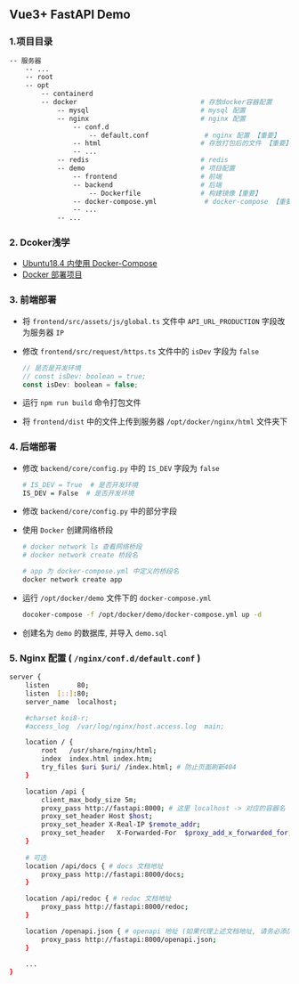 ## Vue3+ FastAPI Demo

### 1.项目目录

```sh
-- 服务器
	-- ...
	-- root
	-- opt
		-- containerd 
		-- docker 								# 存放docker容器配置
			-- mysql							# mysql 配置
			-- nginx							# nginx 配置
				-- conf.d						
					-- default.conf				 # nginx 配置 【重要】
				-- html							# 存放打包后的文件 【重要】
				-- ...
			-- redis							# redis
			-- demo								# 项目配置
				-- frontend						# 前端
				-- backend						# 后端
					-- Dockerfile				# 构建镜像【重要】 
				-- docker-compose.yml			 # docker-compose 【重要】
				-- ...
			-- ...
```



### 2. Dcoker浅学

+ [Ubuntu18.4 内使用 Docker-Compose](https://zxiaosi.com/archives/ae105511.html)
+ [Docker 部署项目](https://zxiaosi.com/archives/b32496b.html)

### 3. 前端部署

+ 将 `frontend/src/assets/js/global.ts` 文件中 `API_URL_PRODUCTION` 字段改为服务器 `IP`

+ 修改 `frontend/src/request/https.ts` 文件中的 `isDev` 字段为 `false`

  ```javascript
  // 是否是开发环境
  // const isDev: boolean = true;
  const isDev: boolean = false;
  ```

+ 运行 `npm run build` 命令打包文件

+ 将 `frontend/dist` 中的文件上传到服务器 `/opt/docker/nginx/html` 文件夹下

### 4. 后端部署

+ 修改 `backend/core/config.py` 中的 `IS_DEV` 字段为 `false`

  ```sh
  # IS_DEV = True  # 是否开发环境
  IS_DEV = False  # 是否开发环境
  ```
  
+ 修改 `backend/core/config.py` 中的部分字段

+ 使用 `Docker` 创建网络桥段 

  ```sh
  # docker network ls 查看网络桥段
  # docker network create 桥段名 
  
  # app 为 docker-compose.yml 中定义的桥段名
  docker network create app
  ```

+ 运行 `/opt/docker/demo` 文件下的 `docker-compose.yml`

  ```sh
  docoker-compose -f /opt/docker/demo/docker-compose.yml up -d
  ```

+ 创建名为 `demo` 的数据库, 并导入 `demo.sql`

### 5. Nginx 配置 ( `/nginx/conf.d/default.conf` )

```sh
server {
    listen       80;
    listen  [::]:80;
    server_name  localhost;

    #charset koi8-r;
    #access_log  /var/log/nginx/host.access.log  main;

    location / {
        root   /usr/share/nginx/html;
        index  index.html index.htm;
        try_files $uri $uri/ /index.html; # 防止页面刷新404
    }

    location /api {
        client_max_body_size 5m;
        proxy_pass http://fastapi:8000; # 这里 localhost -> 对应的容器名
        proxy_set_header Host $host;
        proxy_set_header X-Real-IP $remote_addr; 
        proxy_set_header   X-Forwarded-For  $proxy_add_x_forwarded_for;
    }
    
    # 可选
    location /api/docs { # docs 文档地址
        proxy_pass http://fastapi:8000/docs;
    }

    location /api/redoc { # redoc 文档地址
        proxy_pass http://fastapi:8000/redoc;
    }

    location /openapi.json { # openapi 地址 (如果代理上述文档地址, 请务必添加 openapi 的代理)
        proxy_pass http://fastapi:8000/openapi.json;
    }

    ...
}

```

